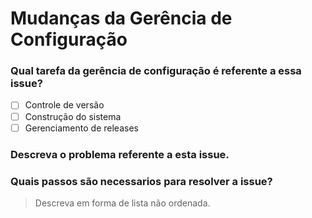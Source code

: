 # Mudanças da Gerência de Configuração

### Qual tarefa da gerência de configuração é referente a essa issue?

- [ ] Controle de versão
- [ ] Construção do sistema
- [ ] Gerenciamento de releases

### Descreva o problema referente a esta issue.


### Quais passos são necessarios para resolver a issue? 
> Descreva em forma de lista não ordenada.